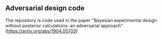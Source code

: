 ## Adversarial design code

The repository is code used in the paper "Bayesian experimental design without posterior calculations: an adversarial approach" (https://arxiv.org/abs/1904.05703).
